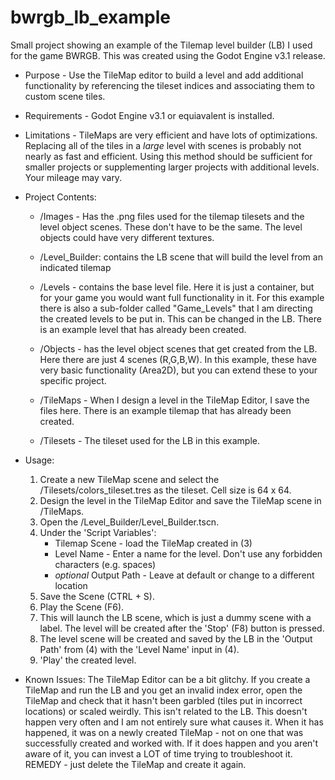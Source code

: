 # bwrgb_lb_example
Small project showing an example of the Tilemap level builder (LB) I used for the game BWRGB. This was created using the Godot Engine v3.1 release.

- Purpose - Use the TileMap editor to build a level and add additional functionality by referencing the tileset indices and associating them to custom scene tiles.

- Requirements - Godot Engine v3.1 or equiavalent is installed.

- Limitations - TileMaps are very efficient and have lots of optimizations.  Replacing all of the tiles in a *large* level with scenes is probably not nearly as fast and efficient.  Using this method should be sufficient for smaller projects or supplementing larger projects with additional levels. Your mileage may vary.

- Project Contents:
  - /Images - Has the .png files used for the tilemap tilesets and the level object scenes.  These don't have to be the same.  The level objects could have very different textures.

  - /Level_Builder: contains the LB scene that will build the level from an indicated tilemap

  - /Levels - contains the base level file. Here it is just a container, but for your game you would want full functionality in it. For this example there is also a sub-folder called "Game_Levels" that I am directing the created levels to be put in.  This can be changed in the LB.  There is an example level that has already been created.

  - /Objects -  has the level object scenes that get created from the LB.  Here there are just 4 scenes (R,G,B,W).  In this example, these have very basic functionality (Area2D), but you can extend these to your specific project.

  - /TileMaps - When I design a level in the TileMap Editor, I save the files here.  There is an example tilemap that has already been created.

  - /Tilesets -  The tileset used for the LB in this example.
 
 
 - Usage:
   1. Create a new TileMap scene and select the /Tilesets/colors_tileset.tres as the tileset. Cell size is 64 x 64.
   2. Design the level in the TileMap Editor and save the TileMap scene in /TileMaps.
   3. Open the /Level_Builder/Level_Builder.tscn.
   4. Under the 'Script Variables':
      - Tilemap Scene - load the TileMap created in (3)
      - Level Name - Enter a name for the level.  Don't use any forbidden characters (e.g. spaces)
      - *optional* Output Path - Leave at default or change to a different location
   5. Save the Scene (CTRL + S).
   6. Play the Scene (F6).
   7. This will launch the LB scene, which is just a dummy scene with a label.  The level will be created after the 'Stop' (F8) button is pressed.
   8. The level scene will be created and saved by the LB in the 'Output Path' from (4) with the 'Level Name' input in (4).
   9. 'Play' the created level.
 
 - Known Issues:
   The TileMap Editor can be a bit glitchy.  If you create a TileMap and run the LB and you get an invalid index error, open the TileMap and check that it hasn't been garbled (tiles put in incorrect locations) or scaled weirdly. This isn't related to the LB. This doesn't happen very often and I am not entirely sure what causes it.  When it has happened, it was on a newly created TileMap - not on one that was successfully created and worked with. If it does happen and you aren't aware of it, you can invest a LOT of time trying to troubleshoot it.  REMEDY - just delete the TileMap and create it again.
